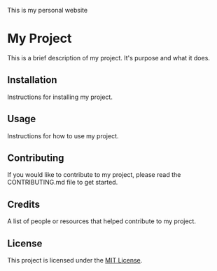 
This is my personal website

# My Project

This is a brief description of my project. It's purpose and what it does.

## Installation

Instructions for installing my project.

## Usage

Instructions for how to use my project.

## Contributing

If you would like to contribute to my project, please read the CONTRIBUTING.md file to get started.

## Credits

A list of people or resources that helped contribute to my project.

## License

This project is licensed under the [MIT License](https://opensource.org/licenses/MIT).


